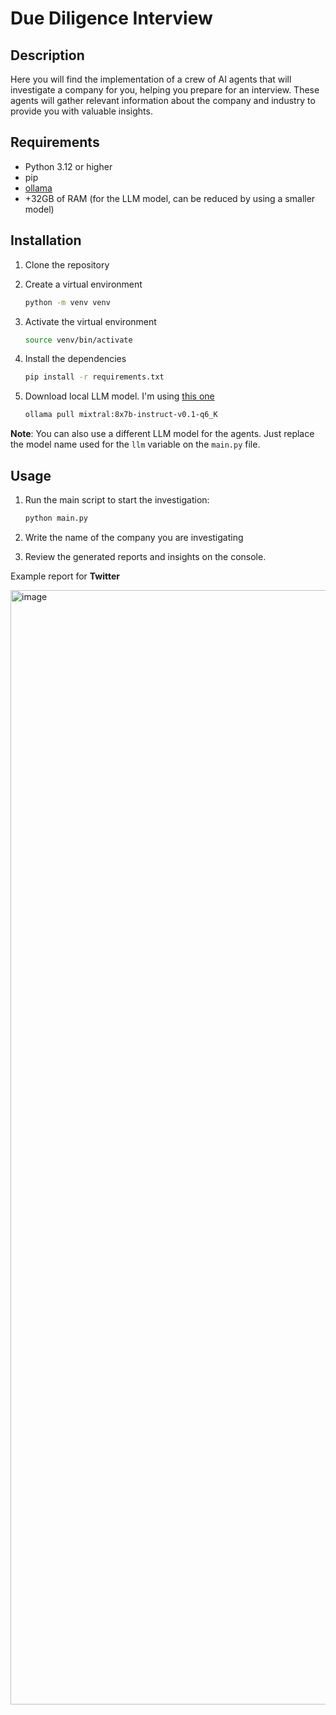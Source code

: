 # Due Diligence Interview

## Description

Here you will find the implementation of a crew of AI agents that will investigate a company for you, helping you prepare for an interview. These agents will gather relevant information about the company and industry to provide you with valuable insights.

## Requirements

- Python 3.12 or higher
- pip
- [ollama](https://ollama.com/)
- +32GB of RAM (for the LLM model, can be reduced by using a smaller model)

## Installation

1. Clone the repository

2. Create a virtual environment
    ```bash
    python -m venv venv
    ```
   
3. Activate the virtual environment
    ```bash
    source venv/bin/activate
    ```
   
4. Install the dependencies
    ```bash
    pip install -r requirements.txt
    ```
   
5. Download local LLM model. I'm using [this one](https://ollama.com/library/mixtral:8x7b-instruct-v0.1-q6_K)
    ```bash
    ollama pull mixtral:8x7b-instruct-v0.1-q6_K
    ```
   
**Note**: You can also use a different LLM model for the agents. Just replace the model name used for the `llm` variable on the `main.py` file.

## Usage

1. Run the main script to start the investigation:

    ```bash
    python main.py
    ```

2. Write the name of the company you are investigating

3. Review the generated reports and insights on the console.

Example report for **Twitter**

<img width="1783" alt="image" src="https://github.com/JosemyDuarte/DueDiligenceAI/assets/6247860/3037d8f8-50f4-43c7-8876-394c35e5254f">

